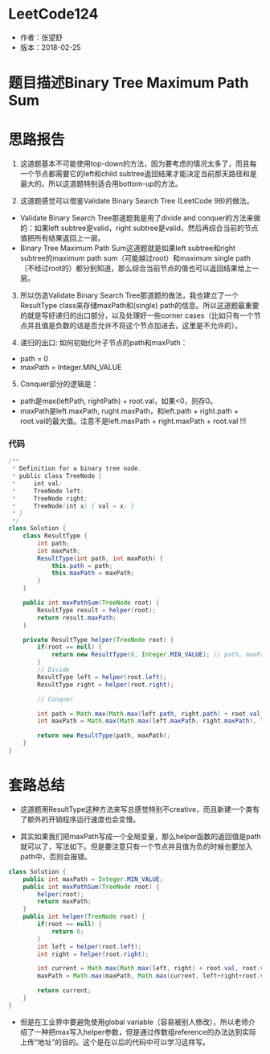 # LeetCode124
* 作者：张望舒
* 版本：2018-02-25

# 题目描述Binary Tree Maximum Path Sum

# 思路报告

1. 这道题基本不可能使用top-down的方法，因为要考虑的情况太多了，而且每一个节点都需要它的left和child subtree返回结果才能决定当前那天路径和是最大的。所以这道题特别适合用bottom-up的方法。

2. 这道题感觉可以借鉴Validate Binary Search Tree (LeetCode 98)的做法。
  * Validate Binary Search Tree那道题我是用了divide and conquer的方法来做的：如果left subtree是valid，right subtree是valid，然后再综合当前的节点值把所有结果返回上一层。
  * Binary Tree Maximum Path Sum这道题就是如果left subtree和right subtree的maximum path sum（可能越过root）和maximum single path（不经过root的）都分别知道，那么综合当前节点的值也可以返回结果给上一层。

3. 所以仿造Validate Binary Search Tree那道题的做法，我也建立了一个ResultType class来存储maxPath和(single) path的信息。所以这道题最重要的就是写好递归的出口部分，以及处理好一些corner cases（比如只有一个节点并且值是负数的话是否允许不将这个节点加进去，这里是不允许的）。

4. 递归的出口: 如何初始化叶子节点的path和maxPath：
  * path = 0
  * maxPath = Integer.MIN_VALUE

5. Conquer部分的逻辑是：
  * path是max(leftPath, rightPath) + root.val，如果<0，则存0。
  * maxPath是left.maxPath, rught.maxPath，和left.path + right.path + root.val的最大值。注意不是left.maxPath + right.maxPath + root.val !!!


### 代码

```Java
/**
 * Definition for a binary tree node.
 * public class TreeNode {
 *     int val;
 *     TreeNode left;
 *     TreeNode right;
 *     TreeNode(int x) { val = x; }
 * }
 */
class Solution {
    class ResultType {
        int path;
        int maxPath;
        ResultType(int path, int maxPath) {
            this.path = path;
            this.maxPath = maxPath;
        }
    }

    public int maxPathSum(TreeNode root) {
        ResultType result = helper(root);
        return result.maxPath;
    }

    private ResultType helper(TreeNode root) {
        if(root == null) {
            return new ResultType(0, Integer.MIN_VALUE); // path, maxPath
        }
        // Divide
        ResultType left = helper(root.left);
        ResultType right = helper(root.right);

        // Conquer

        int path = Math.max(Math.max(left.path, right.path) + root.val, 0);
        int maxPath = Math.max(Math.max(left.maxPath, right.maxPath), left.path + right.path + root.val);

        return new ResultType(path, maxPath);
    }  
}
```


# 套路总结

* 这道题用ResultType这种方法来写总感觉特别不creative，而且新建一个类有了额外的开销程序运行速度也会变慢。

* 其实如果我们把maxPath写成一个全局变量，那么helper函数的返回值是path就可以了，写法如下。但是要注意只有一个节点并且值为负的时候也要加入path中，否则会报错。

```Java
class Solution {
    public int maxPath = Integer.MIN_VALUE;
    public int maxPathSum(TreeNode root) {
        helper(root);
        return maxPath;
    }
    public int helper(TreeNode root) {
        if(root == null) {
            return 0;
        }
        int left = helper(root.left);
        int right = helper(root.right);

        int current = Math.max(Math.max(left, right) + root.val, root.val);
        maxPath = Math.max(maxPath, Math.max(current, left+right+root.val));

        return current;
    }
}
```

* 但是在工业界中要避免使用global variable（容易被别人修改），所以老师介绍了一种把max写入helper参数，但是通过传数组reference的办法达到实际上传“地址”的目的。这个是在以后的代码中可以学习这样写。

